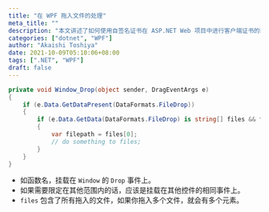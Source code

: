 ```yaml
---
title: "在 WPF 拖入文件的处理"
meta_title: ""
description: "本文讲述了如何使用自签名证书在 ASP.NET Web 项目中进行客户端证书的验证。"
categories: ["dotnet", "WPF"]
author: "Akaishi Toshiya"
date: 2021-10-09T05:10:06+08:00
tags: [".NET", "WPF"]
draft: false
---
```


```c#
private void Window_Drop(object sender, DragEventArgs e)
{
    if (e.Data.GetDataPresent(DataFormats.FileDrop))
    {
        if (e.Data.GetData(DataFormats.FileDrop) is string[] files && files.Length > 0)
        {
            var filepath = files[0];
            // do something to files;
        }
    }
}
```

* 如函数名，挂载在 `Window` 的 `Drop` 事件上。
* 如果需要限定在其他范围内的话，应该是挂载在其他控件的相同事件上。
* `files` 包含了所有拖入的文件，如果你拖入多个文件，就会有多个元素。
